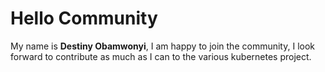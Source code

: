 # Hello Community
My name is **Destiny Obamwonyi**, I am happy to join the community,
I look forward to contribute as much as I can to the various kubernetes project.
